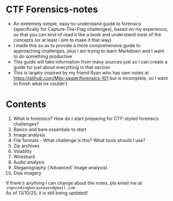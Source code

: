 # CTF Forensics-notes
- An extremely simple, easy-to-understand guide to forensics (specifically for Capture-The-Flag challenges), based on my experience, so that you can kind of read it like a book and understand most of the concepts (or at least i aim to make it that way)    
- I made this so as to provide a more comprehensive guide to approaching challenges, plus I am trying to learn Markdown and I want to do something productive
- This guide will take information from many sources just so I can create a guide for just about everything in that section
- This is largely inspired by my friend Ryan who has own notes at <https://github.com/Milo-sipper/forensics-101> but is incomplete, so I want to finish what he couldn't

# Contents
1) What is forensics? How do I start preparing for CTF-styled forensics challenges? 
2) Basics and bare essentials to start
3) Image analysis 
4) File formats - What challenge is this? What tools should I use? 
5) Zip archives 
6) Volatility 
7) Wireshark
8) Audio analysis
9) Steganography ('Advanced' Image analysis)
10) Disk imagery

If there's anything I can change about the notes, pls email me at `ingocodingbecauseyes@gmail.com`  
As of 13/10/25, it is still being updated!  